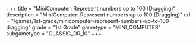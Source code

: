 +++
title = "MiniComputer: Represent numbers up to 100 (Dragging)"
description = "MiniComputer: Represent numbers up to 100 (Dragging)"
url = "/games/1st-grade/minicomputer-represent-numbers-up-to-100-dragging"
grade = "1st Grade"
gametype = "MINI_COMPUTER"
subgametype = "CLASSIC_DR_10"
+++